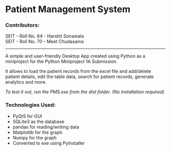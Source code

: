 # Patient Management System #

### Contributors: ###
SEIT - Roll No. 64 - Harshit Sonawala  
SEIT - Roll No. 70 - Meet Chudasama  

- - - -

A simple and user-friendly Desktop App created using Python as a miniproject for the Python Miniproject 1A Submission.  

It allows to load the patient records from the excel file and add/delete patient details, edit the table data, search for patient records, generate analytics and more.  

_To test it out, run the PMS.exe from the dist folder. (No installation required)_  

### Technologies Used: ###
* PyQt5 for GUI
* SQLite3 as the database
* pandas for reading/writing data
* Matplotlib for the graph
* Numpy for the graph
* Converted to exe using PyInstaller